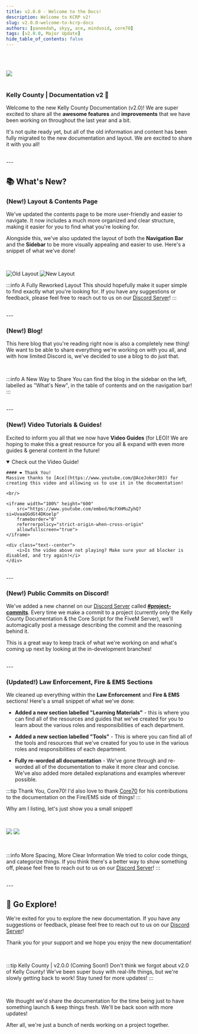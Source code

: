 ```yaml
---
title: v2.0.0 - Welcome to the Docs!
description: Welcome to KCRP v2!
slug: v2.0.0-welcome-to-kcrp-docs
authors: [paneedah, skyy, ace, mindvoid, core70]
tags: [v2.0.0, Major Update]
hide_table_of_contents: false
---
```


<br/><br/>

<div class="text--center">
    <img src="/imgs/blog-docs-v2-update.png" style={{ width: '100%' }}></img>
</div>

<br/>

### Kelly County | Documentation v2 🎉

Welcome to the new Kelly County Documentation (v2.0)! We are super excited to share all the **awesome features** and **improvements** that we have been working on throughout the last year and a bit.

It's not quite ready yet, but all of the old information and content has been fully migrated to the new documentation and layout. We are excited to share it with you all!

<!-- truncate -->

<br/>
---
<br/>

## 📚 What's New?

### (New!) Layout & Contents Page

We've updated the contents page to be more user-friendly and easier to navigate. It now includes a much more organized and clear structure, making it easier for you to find what you're looking for.

Alongside this, we've also updated the layout of both the **Navigation Bar** and the **Sidebar** to be more visually appealing and easier to use. Here's a snippet of what we've done!

<br/>

![Old Layout](/imgs/blog-docs-v2-old-layout.png)
![New Layout](/imgs/blog-docs-v2-new-layout.png)

:::info A Fully Reworked Layout
This should hopefully make it super simple to find exactly what you're looking for. If you have any suggestions or feedback, please feel free to reach out to us on our [Discord Server](https://discord.gg/kcdojrp)!
:::

<br/>
---
<br/>

### (New!) Blog!

This here blog that you're reading right now is also a completely new thing! We want to be able to share everything we're working on with you all, and with how limited Discord is, we've decided to use a blog to do just that.

<br/>

:::info A New Way to Share
You can find the blog in the sidebar on the left, labelled as "What's New", in the table of contents and on the navigation bar!
:::

<br/>
---
<br/>

### (New!) Video Tutorials & Guides!

Excited to inform you all that we now have **Video Guides** (for LEO)! We are hoping to make this a great resource for you all & expand with even more guides & general content in the future!

<details open>
  <summary>Check out the Video Guide!</summary>

    #### ❤️ Thank You!
    Massive thanks to [Ace](https://www.youtube.com/@AceJoker303) for creating this video and allowing us to use it in the documentation!

    <br/>

    <iframe width="100%" height="600"
        src="https://www.youtube.com/embed/NcFXHMuZyhQ?si=UvaaQGdGt4DKoelp"
        frameborder="0"
        referrerpolicy="strict-origin-when-cross-origin"
        allowfullscreen="true">
    </iframe>

    <div class="text--center">
        <i>Is the video above not playing? Make sure your ad blocker is disabled, and try again!</i>
    </div>
</details>

<br/>
---
<br/>

### (New!) Public Commits on Discord!

We've added a new channel on our [Discord Server](https://discord.gg/kcdojrp) called **[#project-commits](https://discord.com/channels/1132847710282727565/1362605191353991380)**. Every time we make a commit to a project (currently only the Kelly County Documentation & the Core Script for the FiveM Server), we'll automagically post a message describing the commit and the reasoning behind it.

This is a great way to keep track of what we're working on and what's coming up next by looking at the in-development branches!

<br/>
---
<br/>

### (Updated!) Law Enforcement, Fire & EMS Sections

We cleaned up everything within the **Law Enforcement** and **Fire & EMS** sections! Here's a small snippet of what we've done:

- **Added a new section labelled "Learning Materials"** - this is where you can find all of the resources and guides that we've created for you to learn about the various roles and responsibilities of each department.


- **Added a new section labelled "Tools"** - This is where you can find all of the tools and resources that we've created for you to use in the various roles and responsibilities of each department.

- **Fully re-worded all documentation** - We've gone through and re-worded all of the documentation to make it more clear and concise. We've also added more detailed explanations and examples wherever possible.

:::tip Thank You, Core70!
I'd also love to thank [Core70](https://github.com/Core70) for his contributions to the documentation on the Fire/EMS side of things!
:::

Why am I listing, let's just show you a small snippet!

<br/>

![](/imgs/blog-docs-v2-old-ftog.png)
![](/imgs/blog-docs-v2-new-ftog.png)

<br/>

:::info More Spacing, More Clear Information
We tried to color code things, and categorize things. If you think there's a better way to show something off, please feel free to reach out to us on our [Discord Server](https://discord.gg/kcdojrp)!
:::

<br/>
---
<br/>

## 🎉 Go Explore!

We're exited for you to explore the new documentation. If you have any suggestions or feedback, please feel free to reach out to us on our [Discord Server](https://discord.gg/kcdojrp)!

Thank you for your support and we hope you enjoy the new documentation!

<br/>

:::tip Kelly County | v2.0.0 (Coming Soon!)
Don't think we forgot about v2.0 of Kelly County! We've been super busy with real-life things, but we're slowly getting back to work! Stay tuned for more updates!
:::

<br/>

We thought we'd share the documentation for the time being just to have something launch & keep things fresh. We'll be back soon with more updates!

After all, we're just a bunch of nerds working on a project together.
